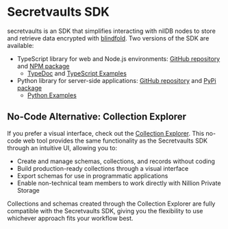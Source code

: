 # Secretvaults SDK

secretvaults is an SDK that simplifies interacting with nilDB nodes to store and retrieve data encrypted with [blindfold](/build/private-storage/blindfold). Two versions of the SDK are available:

- TypeScript library for web and Node.js environments: [GitHub repository](https://github.com/NillionNetwork/secretvaults-ts) and [NPM package](https://www.npmjs.com/package/@nillion/secretvaults)
  - [TypeDoc](https://nillion.pub/secretvaults-ts/) and [TypeScript Examples](https://nillion.pub/secretvaults-ts/classes/SecretVaultBuilderClient.html)
- Python library for server-side applications: [GitHub repository](https://github.com/NillionNetwork/secretvaults-py) and [PyPi package](https://pypi.org/project/secretvaults)
  - [Python Examples](https://github.com/NillionNetwork/secretvaults-py/tree/main/examples)

## No-Code Alternative: Collection Explorer

If you prefer a visual interface, check out the [Collection Explorer](/build/private-storage/collection-explorer). This no-code web tool provides the same functionality as the Secretvaults SDK through an intuitive UI, allowing you to:

- Create and manage schemas, collections, and records without coding
- Build production-ready collections through a visual interface
- Export schemas for use in programmatic applications
- Enable non-technical team members to work directly with Nillion Private Storage

Collections and schemas created through the Collection Explorer are fully compatible with the Secretvaults SDK, giving you the flexibility to use whichever approach fits your workflow best.

